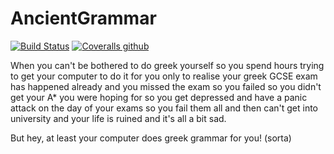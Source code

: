 # AncientGrammar
[![Build Status](https://travis-ci.org/RobotApocalypseCommittee/AncientGrammar.svg?branch=master)](https://travis-ci.org/RobotApocalypseCommittee/AncientGrammar) [![Coveralls github](https://img.shields.io/coveralls/github/RobotApocalypseCommittee/AncientGrammar.svg)](https://coveralls.io/github/RobotApocalypseCommittee/AncientGrammar?branch=master)

When you can't be bothered to do greek yourself so you spend hours trying to get your computer to do it for you only to realise your greek GCSE exam has happened already and you missed the exam so you failed so you didn't get your A* you were hoping for so you get depressed and have a panic attack on the day of your exams so you fail them all and then can't get into university and your life is ruined and it's all a bit sad.



But hey, at least your computer does greek grammar for you! (sorta)
